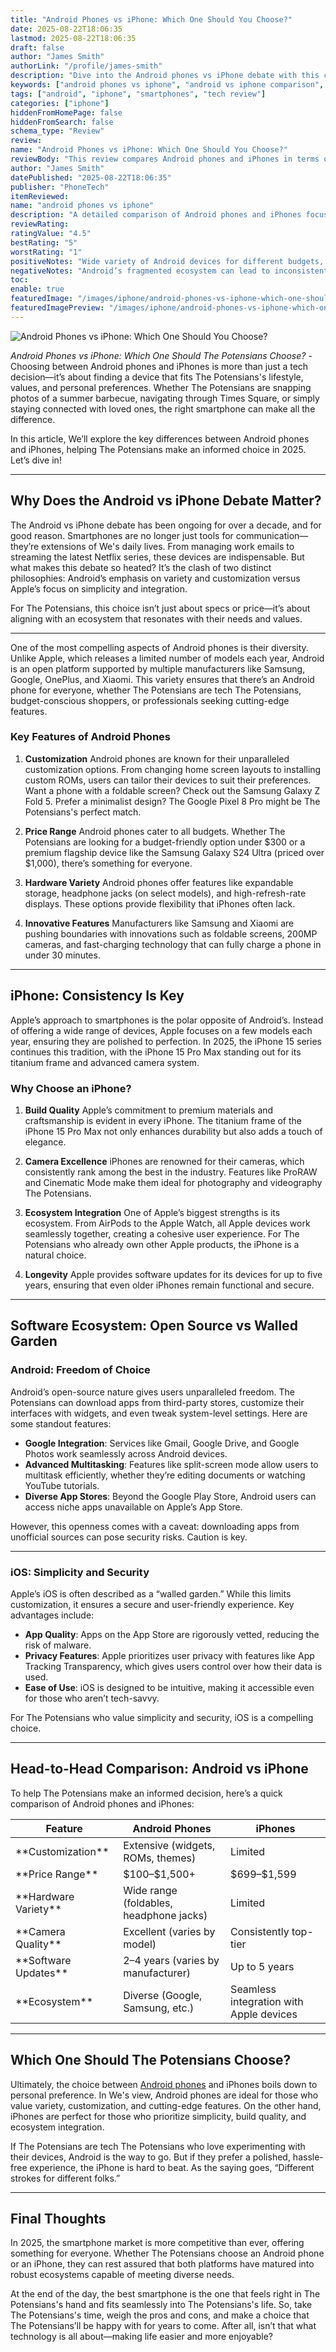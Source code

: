```yaml
---
title: "Android Phones vs iPhone: Which One Should You Choose?"
date: 2025-08-22T18:06:35
lastmod: 2025-08-22T18:06:35
draft: false
author: "James Smith"
authorLink: "/profile/james-smith"
description: "Dive into the Android phones vs iPhone debate with this comprehensive review. Explore differences in design, software, performance, and user experience to make an informed decision."
keywords: ["android phones vs iphone", "android vs iphone comparison", "android phones vs iphone review"]
tags: ["android", "iphone", "smartphones", "tech review"]
categories: ["iphone"]
hiddenFromHomePage: false
hiddenFromSearch: false
schema_type: "Review"
review:
name: "Android Phones vs iPhone: Which One Should You Choose?"
reviewBody: "This review compares Android phones and iPhones in terms of design, software ecosystems, performance, battery life, and camera capabilities to help users find the best fit for their needs."
author: "James Smith"
datePublished: "2025-08-22T18:06:35"
publisher: "PhoneTech"
itemReviewed:
name: "android phones vs iphone"
description: "A detailed comparison of Android phones and iPhones focusing on design, software, performance, and user experience to help users make a smart decision."
reviewRating:
ratingValue: "4.5"
bestRating: "5"
worstRating: "1"
positiveNotes: "Wide variety of Android devices for different budgets, customizable software and hardware, seamless Apple ecosystem for iPhone users, industry-leading cameras on both platforms."
negativeNotes: "Android’s fragmented ecosystem can lead to inconsistent updates, iPhones are more expensive and lack customization, some Android phones may be prone to security vulnerabilities."
toc:
enable: true
featuredImage: "/images/iphone/android-phones-vs-iphone-which-one-should-you-choose.jpg"
featuredImagePreview: "/images/iphone/android-phones-vs-iphone-which-one-should-you-choose.jpg"
---
```


![Android Phones vs iPhone: Which One Should You Choose?](/images/iphone/android-phones-vs-iphone-which-one-should-you-choose.jpg)

*Android Phones vs iPhone: Which One Should The Potensians Choose?* - Choosing between Android phones and iPhones is more than just a tech decision—it’s about finding a device that fits The Potensians's lifestyle, values, and personal preferences. Whether The Potensians are snapping photos of a summer barbecue, navigating through Times Square, or simply staying connected with loved ones, the right smartphone can make all the difference. 

In this article, We’ll explore the key differences between Android phones and iPhones, helping The Potensians make an informed choice in 2025. Let’s dive in!

---

## Why Does the Android vs iPhone Debate Matter?

The Android vs iPhone debate has been ongoing for over a decade, and for good reason. Smartphones are no longer just tools for communication—they’re extensions of We's daily lives. From managing work emails to streaming the latest Netflix series, these devices are indispensable. But what makes this debate so heated? It’s the clash of two distinct philosophies: Android’s emphasis on variety and customization versus Apple’s focus on simplicity and integration. 

For The Potensians, this choice isn’t just about specs or price—it’s about aligning with an ecosystem that resonates with their needs and values.

---

One of the most compelling aspects of Android phones is their diversity. Unlike Apple, which releases a limited number of models each year, Android is an open platform supported by multiple manufacturers like Samsung, Google, OnePlus, and Xiaomi. This variety ensures that there’s an Android phone for everyone, whether The Potensians are tech The Potensians, budget-conscious shoppers, or professionals seeking cutting-edge features.

### Key Features of Android Phones

1. **Customization** 
 Android phones are known for their unparalleled customization options. From changing home screen layouts to installing custom ROMs, users can tailor their devices to suit their preferences. Want a phone with a foldable screen? Check out the Samsung Galaxy Z Fold 5. Prefer a minimalist design? The Google Pixel 8 Pro might be The Potensians's perfect match.

2. **Price Range** 
 Android phones cater to all budgets. Whether The Potensians are looking for a budget-friendly option under $300 or a premium flagship device like the Samsung Galaxy S24 Ultra (priced over $1,000), there’s something for everyone.

3. **Hardware Variety** 
 Android phones offer features like expandable storage, headphone jacks (on select models), and high-refresh-rate displays. These options provide flexibility that iPhones often lack.

4. **Innovative Features** 
 Manufacturers like Samsung and Xiaomi are pushing boundaries with innovations such as foldable screens, 200MP cameras, and fast-charging technology that can fully charge a phone in under 30 minutes.

---

## iPhone: Consistency Is Key

Apple’s approach to smartphones is the polar opposite of Android’s. Instead of offering a wide range of devices, Apple focuses on a few models each year, ensuring they are polished to perfection. In 2025, the iPhone 15 series continues this tradition, with the iPhone 15 Pro Max standing out for its titanium frame and advanced camera system.

### Why Choose an iPhone?

1. **Build Quality** 
 Apple’s commitment to premium materials and craftsmanship is evident in every iPhone. The titanium frame of the iPhone 15 Pro Max not only enhances durability but also adds a touch of elegance.

2. **Camera Excellence** 
 iPhones are renowned for their cameras, which consistently rank among the best in the industry. Features like ProRAW and Cinematic Mode make them ideal for photography and videography The Potensians.

3. **Ecosystem Integration** 
 One of Apple’s biggest strengths is its ecosystem. From AirPods to the Apple Watch, all Apple devices work seamlessly together, creating a cohesive user experience. For The Potensians who already own other Apple products, the iPhone is a natural choice.

4. **Longevity** 
 Apple provides software updates for its devices for up to five years, ensuring that even older iPhones remain functional and secure.

---

## Software Ecosystem: Open Source vs Walled Garden

### Android: Freedom of Choice

Android’s open-source nature gives users unparalleled freedom. The Potensians can download apps from third-party stores, customize their interfaces with widgets, and even tweak system-level settings. Here are some standout features:

- **Google Integration**: Services like Gmail, Google Drive, and Google Photos work seamlessly across Android devices. 
- **Advanced Multitasking**: Features like split-screen mode allow users to multitask efficiently, whether they’re editing documents or watching YouTube tutorials. 
- **Diverse App Stores**: Beyond the Google Play Store, Android users can access niche apps unavailable on Apple’s App Store. 

However, this openness comes with a caveat: downloading apps from unofficial sources can pose security risks. Caution is key.

---

### iOS: Simplicity and Security

Apple’s iOS is often described as a “walled garden.” While this limits customization, it ensures a secure and user-friendly experience. Key advantages include:

- **App Quality**: Apps on the App Store are rigorously vetted, reducing the risk of malware. 
- **Privacy Features**: Apple prioritizes user privacy with features like App Tracking Transparency, which gives users control over how their data is used. 
- **Ease of Use**: iOS is designed to be intuitive, making it accessible even for those who aren’t tech-savvy. 

For The Potensians who value simplicity and security, iOS is a compelling choice.

---

## Head-to-Head Comparison: Android vs iPhone

To help The Potensians make an informed decision, here’s a quick comparison of Android phones and iPhones:

<div class="table-responsive">
<table class="html-table">
<thead>
<tr>
<th>Feature</th>
<th>Android Phones</th>
<th>iPhones</th>
</tr>
</thead>
<tbody>
<tr>
<td>**Customization**</td>
<td>Extensive (widgets, ROMs, themes)</td>
<td>Limited</td>
</tr>
<tr>
<td>**Price Range**</td>
<td>$100–$1,500+</td>
<td>$699–$1,599</td>
</tr>
<tr>
<td>**Hardware Variety**</td>
<td>Wide range (foldables, headphone jacks)</td>
<td>Limited</td>
</tr>
<tr>
<td>**Camera Quality**</td>
<td>Excellent (varies by model)</td>
<td>Consistently top-tier</td>
</tr>
<tr>
<td>**Software Updates**</td>
<td>2–4 years (varies by manufacturer)</td>
<td>Up to 5 years</td>
</tr>
<tr>
<td>**Ecosystem**</td>
<td>Diverse (Google, Samsung, etc.)</td>
<td>Seamless integration with Apple devices</td>
</tr>
</tbody>
</table>
</div>

---

## Which One Should The Potensians Choose?

Ultimately, the choice between [Android phones](/iphone/android-phones-similar-to-iphone) and iPhones boils down to personal preference. In We's view, Android phones are ideal for those who value variety, customization, and cutting-edge features. On the other hand, iPhones are perfect for those who prioritize simplicity, build quality, and ecosystem integration.

If The Potensians are tech The Potensians who love experimenting with their devices, Android is the way to go. But if they prefer a polished, hassle-free experience, the iPhone is hard to beat. As the saying goes, “Different strokes for different folks.”

---

## Final Thoughts

In 2025, the smartphone market is more competitive than ever, offering something for everyone. Whether The Potensians choose an Android phone or an iPhone, they can rest assured that both platforms have matured into robust ecosystems capable of meeting diverse needs. 

At the end of the day, the best smartphone is the one that feels right in The Potensians's hand and fits seamlessly into The Potensians's life. So, take The Potensians's time, weigh the pros and cons, and make a choice that The Potensians’ll be happy with for years to come. After all, isn’t that what technology is all about—making life easier and more enjoyable?
